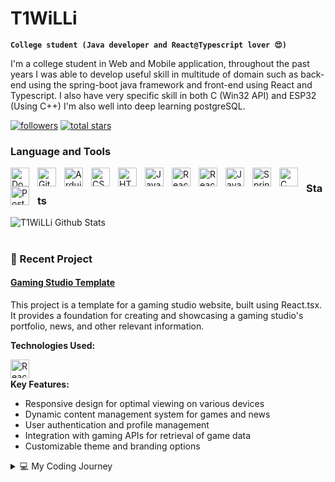 # T1WiLLi

**`College student (Java developer and React@Typescript lover 😍)`**

I'm a college student in Web and Mobile application, throughout the past years
I was able to develop useful skill in multitude of domain such as back-end using
the spring-boot java framework and front-end using React and Typescript.
I also have very specific skill in both C (Win32 API) and ESP32 (Using C++)
I'm also well into deep learning postgreSQL.

<p align="left">
      <a href="https://github.com/T1WiLLi?tab=followers">
         <img alt="followers" title="Follow me on Github" src="https://custom-icon-badges.demolab.com/github/followers/T1WiLLi?color=236ad3&labelColor=1155ba&style=for-the-badge&logo=person-add&label=Follow&logoColor=white"/></a>
      <a href="https://github.com/T1WiLLi?tab=repositories&sort=stargazers">
         <img alt="total stars" title="Total stars on GitHub" src="https://custom-icon-badges.demolab.com/github/stars/T1WiLLi?color=55960c&style=for-the-badge&labelColor=488207&logo=star"/></a>
</p>

### Language and Tools

<img src="https://cdn.jsdelivr.net/gh/devicons/devicon@latest/icons/docker/docker-original.svg" alt="Docker" align="left" width="30px" style="padding-right:10px;"/>

<img src="https://cdn.jsdelivr.net/gh/devicons/devicon@latest/icons/git/git-original.svg" alt="Git" align="left" width="30px" style="padding-right:10px;"/>

<img src="https://cdn.jsdelivr.net/gh/devicons/devicon@latest/icons/arduino/arduino-original.svg" alt="Arduino" align="left" width="30px" style="padding-right:10px;"/>

<img src="https://cdn.jsdelivr.net/gh/devicons/devicon@latest/icons/css3/css3-original.svg" alt="CSS3" align="left" width="30px" style="padding-right:10px;"/>

<img src="https://cdn.jsdelivr.net/gh/devicons/devicon@latest/icons/html5/html5-original.svg" alt="HTML5" align="left" width="30px" style="padding-right:10px;"/>

<img src="https://cdn.jsdelivr.net/gh/devicons/devicon@latest/icons/javascript/javascript-original.svg" alt="JavaScript" align="left" width="30px" style="padding-right:10px;"/>

<img src="https://cdn.jsdelivr.net/gh/devicons/devicon@latest/icons/react/react-original.svg" alt="React" align="left" width="30px" style="padding-right:10px;"/>

<img src="https://cdn.jsdelivr.net/gh/devicons/devicon@latest/icons/reactbootstrap/reactbootstrap-original.svg" alt="React Bootstrap" align="left" width="30px" style="padding-right:10px;"/>

<img src="https://cdn.jsdelivr.net/gh/devicons/devicon@latest/icons/java/java-original.svg" alt="Java" align="left" width="30px" style="padding-right:10px;"/>

<img src="https://cdn.jsdelivr.net/gh/devicons/devicon@latest/icons/spring/spring-original.svg" alt="Spring" align="left" width="30px" style="padding-right:10px;"/>

<img src="https://cdn.jsdelivr.net/gh/devicons/devicon@latest/icons/c/c-original.svg" alt="C" align="left" width="30px" style="padding-right:10px;"/>

<img src="https://cdn.jsdelivr.net/gh/devicons/devicon@latest/icons/postgresql/postgresql-original.svg" alt="PostgreSQL" align="left" width="30px" style="padding-right:10px;"/>

#

### Stats

![T1WiLLi Github Stats](https://github-readme-stats.vercel.app/api?username=T1WiLLi&show_icons=true&theme=gruvbox)

#
          
### 📗 Recent Project

#### [Gaming Studio Template](https://github.com/T1WiLLi/TP2)

This project is a template for a gaming studio website, built using React.tsx. It provides a foundation for creating and showcasing a gaming studio's portfolio, news, and other relevant information.

**Technologies Used:**

<img src="https://cdn.jsdelivr.net/gh/devicons/devicon/icons/react/react-original.svg" alt="React" align="left" width="30px" style="padding-right:10px;"/>
<br>

**Key Features:**

- Responsive design for optimal viewing on various devices
- Dynamic content management system for games and news
- User authentication and profile management
- Integration with gaming APIs for retrieval of game data
- Customizable theme and branding options          
                                                     

</details><details>
<summary>💻 My Coding Journey</summary>
<br>

Hello there! I'm a 19-year-old aspiring developer from Canada, currently in my second year of college, where I'm studying web development and mobile technologies. However, my curiosity has led me to explore beyond the curriculum, and I'm on an exciting path to becoming a skilled back-end developer with Spring Boot or even a versatile full-stack developer.

Throughout my journey, I've had the opportunity to work on various projects, ranging from simple web applications to complex systems. Each project has been a valuable learning experience, helping me develop not only my technical skills but also my problem-solving abilities and attention to detail.

I'm passionate about creating efficient, scalable, and user-friendly solutions. Whether it's building RESTful APIs, implementing secure authentication mechanisms, or optimizing database performance, I'm always eager to learn and apply the latest industry practices.

While my primary focus has been on back-end development, I haven't shied away from exploring front-end technologies as well. I believe that a deep understanding of both sides of the development process is essential for creating seamless and cohesive applications.

Looking ahead, I'm excited to continue expanding my skillset and tackling new challenges. The world of technology is ever-evolving, and I'm committed to staying up-to-date with the latest trends and best practices. Who knows where this journey will lead me? Maybe I'll become a full-stack rockstar or delve deeper into a specialized domain – the possibilities are endless!

If you're interested in collaborating or have any questions, feel free to reach out. I'm always eager to connect with fellow developers and explore new opportunities.

Happy coding!

</details>
